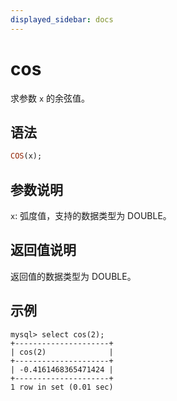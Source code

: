```yaml
---
displayed_sidebar: docs
---
```


# cos



求参数 `x` 的余弦值。

## 语法

```Haskell
COS(x);
```

## 参数说明

`x`: 弧度值，支持的数据类型为 DOUBLE。

## 返回值说明

返回值的数据类型为 DOUBLE。

## 示例

```Plain Text
mysql> select cos(2);
+---------------------+
| cos(2)              |
+---------------------+
| -0.4161468365471424 |
+---------------------+
1 row in set (0.01 sec)
```